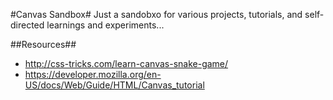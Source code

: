 #Canvas Sandbox#
Just a sandobxo for various projects, tutorials, and self-directed learnings and experiments...

##Resources## 
* http://css-tricks.com/learn-canvas-snake-game/
* https://developer.mozilla.org/en-US/docs/Web/Guide/HTML/Canvas_tutorial